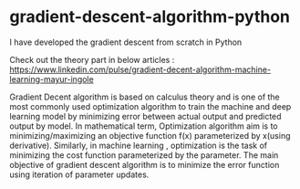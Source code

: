 # gradient-descent-algorithm-python
I have developed the gradient descent from scratch in Python 

Check out the theory part in below articles :
https://www.linkedin.com/pulse/gradient-decent-algorithm-machine-learning-mayur-ingole

Gradient Decent algorithm is based on calculus theory and is one of the most commonly used optimization algorithm to train the machine and deep learning model by minimizing error between actual output and predicted output by model.
In mathematical term, Optimization algorithm aim is to minimizing/maximizing an objective function f(x) parameterized by x(using derivative). Similarly, in machine learning , optimization is the task of minimizing the cost function parameterized by the parameter. The main objective of gradient descent algorithm is to minimize the error function using iteration of parameter updates.

